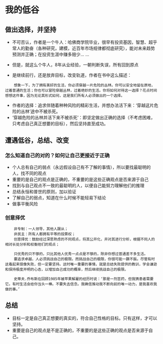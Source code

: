 # 我的低谷   

## 做出选择，并坚持
* 不可否认，作者是一个牛人：哈佛商学院毕业，很早有投资基因，智慧、超乎常人的勤奋（各种研究，建模，近百年市场规律都彻底研究），能对未来趋势预测并正确；在投资生涯中赚多赔少... ...

* 但是，就这么个牛人，8年从业经验，一朝判断失误，所有回到原点  
* 是继续前行，还是放弃目标，改变轨道，作者在书中这么描述：
```
    想象一下，为了拥有美好的生活，你必须穿越一片危险的丛林。你可以安全地留在原地，过着普通的生活；你也可以冒险穿越丛林，过着绝妙的生活。你将如何对待这一选择？花点时间想想这件事，因为无论其形式如何，这是我们所有人必须做出的一个选择。
```
* 作者的选择：追求伴随着种种风险的精彩生活，并想办法活下来：‘穿越这片危险的丛林’途中不被杀死。
* ‘穿越危险的丛林并活下来不被杀死’：即坚定做出正确的选择（不考虑困难，只考虑自己真正想要的目标），然后坚持直至成功。

## 遭遇低谷，总结、改变
### 怎么知道自己的对的？如何让自己更接近于正确
* 个人总有自己的弱点（永远假设自己有不了解的事情），所以要找最聪明的人，找不同的观点
* 重要的是自己的观点是正确的，不重要的是这些正确观点是否来源于自己   
* 找到与自己观点不一致的最聪明的人，以便自己能努力理解他们的推理  
* 总结永恒和普世的原则，加以验证
* 了解自己的弱点，知道在什么时候不能轻易下结论
* 做事平衡风险  

### 创意择优
```
    非专制：一人领导，其他人跟从；
    非民主：所有人都拥有平等的投票权；
    创意择优：鼓励经过深思熟虑的不同观点，将其公开化，并对其进行分析，根据不同人的相对长处分析和权衡他们的观点；
```

```
    只优秀的只不够的，只比其他人优秀一点点是不够的，除非你想过普通差不多生活。
    要追求卓越，人必须挑战自己的极限。而挑战自己的极限，你很可能一蹶不振。尽管有时这看起来很像失败，但一定要坚持。这时唯一重要的事情，就是总结失败提供的教训，学会谦逊和保持极度开明的心态，以增加自己成功的概率，然后继续挑战自己的极限。
```

```
    史蒂夫.乔布斯在回顾1985年被苹果解雇的经历时说：‘那是一剂苦药，但我猜患者需要它。有时生活会给你当头一棒。不要失去信念。我确信推动我不断向前的唯一动力，是我喜欢我做的事。’
```

## 总结
* 目标一定是自己真正想要的真实的，符合自己性格的目标。只有这样，才可以坚持。
* 重要是自己的观点是不是正确的，不重要的是这些正确的观点是否来源于自己。
